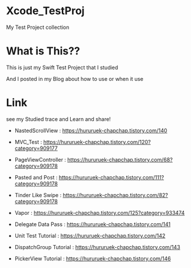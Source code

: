 # Xcode_TestProj
 My Test Project collection
 
# What is This??
This is just my Swift Test Project that I studied

And I posted in my Blog about how to use or when it use

# Link

see my Studied trace and Learn and share!

+ NastedScrollView : https://hururuek-chapchap.tistory.com/140

+ MVC_Test : https://hururuek-chapchap.tistory.com/120?category=909177

+ PageViewController : https://hururuek-chapchap.tistory.com/68?category=909178

+ Pasted and Post : https://hururuek-chapchap.tistory.com/111?category=909178

+ Tinder Like Swipe : https://hururuek-chapchap.tistory.com/82?category=909178

+ Vapor : https://hururuek-chapchap.tistory.com/125?category=933474

+ Delegate Data Pass : https://hururuek-chapchap.tistory.com/141

+ Unit Test Tutorial : https://hururuek-chapchap.tistory.com/142

+ DispatchGroup Tutorial : https://hururuek-chapchap.tistory.com/143

+ PickerView Tutorial : https://hururuek-chapchap.tistory.com/146
